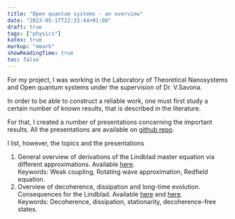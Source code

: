 ```yaml
---
title: "Open quantum systems - an overview"
date: "2023-05-17T22:33:44+01:00"
draft: true
tags: ["physics"]
katex: true
markup: "mmark" 
showReadingTime: true
toc: false
---
```


For my project, I was working in the Laboratory of Theoretical Nanosystems and Open quantum systems under 
the supervision of Dr. V.Savona. 

In order to be able to construct a reliable work, one must first 
study a certain number of known results, that is described in the literature.

For that, I created a number of presentations concerning the important results.
All the presentations are available on [github repo](https://github.com/leokruglikov/open_systems).

I list, however, the topics and the presentations
1. General overview of derivations of the Lindblad master equation via different approximations. Available [here](https://github.com/leokruglikov/open_systems/blob/main/1/prez.pdf).\
Keywords: Weak coupling, Rotating wave approximation, Redfield equation.
2. Overview of decoherence, dissipation and long-time evolution. Consequences for the Lindblad. 
Available [here](https://github.com/leokruglikov/open_systems/blob/main/2/prez.pdf) and [here](https://github.com/leokruglikov/open_systems/blob/main/3/prez.pdf).\
Keywords: Decoherence, dissipation, stationarity, decoherence-free states.




